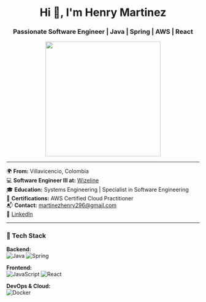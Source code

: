 <!-- README.md para GitHub profile -->

<h1 align="center">Hi 👋, I'm Henry Martinez</h1>
<h3 align="center">Passionate Software Engineer | Java | Spring | AWS | React</h3>

<p align="center">
  <img src="https://media.giphy.com/media/qgQUggAC3Pfv687qPC/giphy.gif" width="300" />
</p>

---

🌍 **From:** Villavicencio, Colombia  
💻 **Software Engineer III at:** [Wizeline](https://www.wizeline.com)  
🎓 **Education:** Systems Engineering | Specialist in Software Engineering  
📜 **Certifications:** AWS Certified Cloud Practitioner  
📬 **Contact:** martinezhenry296@gmail.com  
🔗 [LinkedIn](https://www.linkedin.com/in/henrroo)

---

### 🚀 Tech Stack

**Backend:**  
![Java](https://img.shields.io/badge/Java-ED8B00?style=for-the-badge&logo=java&logoColor=white)
![Spring](https://img.shields.io/badge/Spring-6DB33F?style=for-the-badge&logo=spring&logoColor=white)

**Frontend:**  
![JavaScript](https://img.shields.io/badge/JavaScript-F7DF1E?style=for-the-badge&logo=javascript&logoColor=black)
![React](https://img.shields.io/badge/React-20232A?style=for-the-badge&logo=react&logoColor=61DAFB)

**DevOps & Cloud:**  
![Docker](https://img.shields.io/badge/Docker-2496ED)

